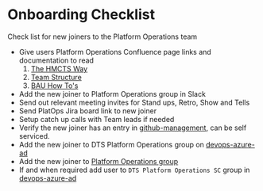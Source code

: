 # Onboarding Checklist

Check list for new joiners to the Platform Operations team

- Give users Platform Operations Confluence page links and documentation to read
    1. [The HMCTS Way](https://hmcts.github.io/#the-hmcts-way)
    2. [Team Structure](https://tools.hmcts.net/confluence/display/DTSPO/Team+Structure)
    3. [BAU How To's](https://tools.hmcts.net/confluence/display/DTSPO/BAU+How+Tos)
- Add the new joiner to Platform Operations group in Slack
- Send out relevant meeting invites for Stand ups, Retro, Show and Tells
- Send PlatOps Jira board link to new joiner
- Setup catch up calls with Team leads if needed
- Verify the new joiner has an entry in [github-management](https://github.com/hmcts/github-management), can be self serviced.
- Add the new joiner to DTS Platform Operations group on [devops-azure-ad](https://github.com/hmcts/devops-azure-ad)
- Add the new joiner to [Platform Operations group](https://github.com/orgs/hmcts/teams/platform-operations/members)
- If and when required add user to `DTS Platform Operations SC` group in [devops-azure-ad](https://github.com/hmcts/devops-azure-ad)
